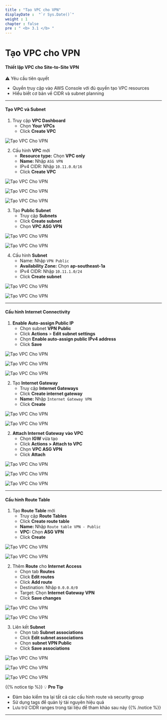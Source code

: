 ```yaml
---
title : "Tạo VPC cho VPN"
displayDate :  "`r Sys.Date()`"
weight : 1
chapter : false
pre : " <b> 3.1 </b> "
---
```


# Tạo VPC cho VPN

#### Thiết lập VPC cho Site-to-Site VPN

⚠️ Yêu cầu tiên quyết

- Quyền truy cập vào AWS Console với đủ quyền tạo VPC resources
- Hiểu biết cơ bản về CIDR và subnet planning

---

#### Tạo VPC và Subnet

1. Truy cập **VPC Dashboard**
    - Chọn **Your VPCs**
    - Click **Create VPC**

![Tạo VPC Cho VPN](/images/3/3-1/0001.png?featherlight=false&width=90pc)

2. Cấu hình **VPC** mới
    - **Resource type:** Chọn **VPC only**
    - **Name:** Nhập `ASG VPN`
    - IPv4 CIDR: Nhập `10.11.0.0/16`
    - Click **Create VPC**

![Tạo VPC Cho VPN](/images/3/3-1/0002.png?featherlight=false&width=90pc)

![Tạo VPC Cho VPN](/images/3/3-1/0003.png?featherlight=false&width=90pc)

![Tạo VPC Cho VPN](/images/3/3-1/0004.png?featherlight=false&width=90pc)

3. Tạo **Public Subnet**
    - Truy cập **Subnets**
    - Click **Create subnet**
    - Chọn **VPC ASG VPN**

![Tạo VPC Cho VPN](/images/3/3-1/0005.png?featherlight=false&width=90pc)

![Tạo VPC Cho VPN](/images/3/3-1/0006.png?featherlight=false&width=90pc)

4. Cấu hình **Subnet**
    - Name: Nhập `VPN Public`
    - **Availability Zone:** Chọn **ap-southeast-1a**
    - IPv4 CIDR: Nhập `10.11.1.0/24`
    - Click **Create subnet**

![Tạo VPC Cho VPN](/images/3/3-1/0007.png?featherlight=false&width=90pc)

![Tạo VPC Cho VPN](/images/3/3-1/0008.png?featherlight=false&width=90pc)

---

#### Cấu hình Internet Connectivity

1. **Enable Auto-assign Public IP**
    - Chọn subnet **VPN Public**
    - Click **Actions** > **Edit subnet settings**
    - Chọn **Enable auto-assign public IPv4 address**
    - Click **Save**

![Tạo VPC Cho VPN](/images/3/3-1/0009.png?featherlight=false&width=90pc)

![Tạo VPC Cho VPN](/images/3/3-1/0010.png?featherlight=false&width=90pc)

![Tạo VPC Cho VPN](/images/3/3-1/0011.png?featherlight=false&width=90pc)

2. Tạo **Internet Gateway**
    - Truy cập **Internet Gateways**
    - Click **Create internet gateway**
    - **Name:** Nhập `Internet Gateway VPN`
    - Click **Create**

![Tạo VPC Cho VPN](/images/3/3-1/0012.png?featherlight=false&width=90pc)

![Tạo VPC Cho VPN](/images/3/3-1/0013.png?featherlight=false&width=90pc)

2. **Attach Internet Gateway vào VPC**
    - Chọn **IGW** vừa tạo
    - Click **Actions > Attach to VPC**
    - Chọn **VPC ASG VPN**
    - Click **Attach**

![Tạo VPC Cho VPN](/images/3/3-1/0014.png?featherlight=false&width=90pc)

![Tạo VPC Cho VPN](/images/3/3-1/0015.png?featherlight=false&width=90pc)

![Tạo VPC Cho VPN](/images/3/3-1/0016.png?featherlight=false&width=90pc)

---

#### Cấu hình Route Table

1. Tạo **Route Table** mới
    - Truy cập **Route Tables**
    - Click **Create route table**
    - **Name:** Nhập `Route table VPN - Public`
    - **VPC:** Chọn **ASG VPN**
    - Click **Create**

![Tạo VPC Cho VPN](/images/3/3-1/0017.png?featherlight=false&width=90pc)

![Tạo VPC Cho VPN](/images/3/3-1/0018.png?featherlight=false&width=90pc)

2. Thêm **Route** cho **Internet Access**
    - Chọn tab **Routes**
    - Click **Edit routes**
    - Click **Add route**
    - Destination: Nhập `0.0.0.0/0`
    - Target: Chọn **Internet Gateway VPN**
    - Click **Save changes**

![Tạo VPC Cho VPN](/images/3/3-1/0019.png?featherlight=false&width=90pc)

![Tạo VPC Cho VPN](/images/3/3-1/0020.png?featherlight=false&width=90pc)

3. Liên kết **Subnet**
    - Chọn tab **Subnet associations**
    - Click **Edit subnet associations**
    - Chọn **subnet VPN Public**
    - Click **Save associations**

![Tạo VPC Cho VPN](/images/3/3-1/0021.png?featherlight=false&width=90pc)

![Tạo VPC Cho VPN](/images/3/3-1/0022.png?featherlight=false&width=90pc)

![Tạo VPC Cho VPN](/images/3/3-1/0023.png?featherlight=false&width=90pc)

{{% notice tip %}}
💡 **Pro Tip**

- Đảm bảo kiểm tra lại tất cả các cấu hình route và security group
- Sử dụng tags để quản lý tài nguyên hiệu quả
- Lưu trữ CIDR ranges trong tài liệu để tham khảo sau này
{{% /notice %}}

---